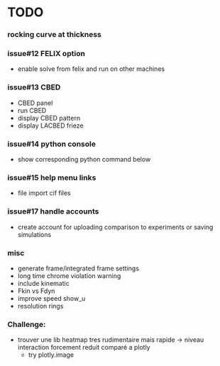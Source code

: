 # TODO

### rocking curve at thickness

### issue#12 FELIX option
- enable solve from felix and run on other machines

### issue#13 CBED
- CBED panel
- run CBED
- display CBED pattern
- display LACBED frieze

### issue#14 python console
  - show corresponding python command below

### issue#15 help menu links
- file import cif files

### issue#17 handle accounts
- create account for uploading comparison to experiments or saving simulations

### misc
- generate frame/integrated frame settings
- long time chrome violation warning
- include kinematic
- Fkin vs Fdyn
- improve speed show_u
- resolution rings

### Challenge:
- trouver une lib heatmap tres rudimentaire mais rapide -> niveau interaction forcement reduit comparé a plotly
    - try plotly.image
